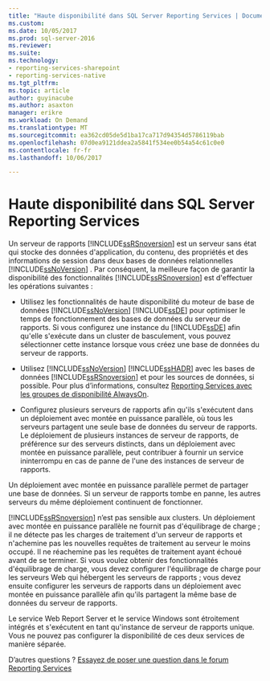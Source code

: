```yaml
---
title: "Haute disponibilité dans SQL Server Reporting Services | Documents Microsoft"
ms.custom: 
ms.date: 10/05/2017
ms.prod: sql-server-2016
ms.reviewer: 
ms.suite: 
ms.technology:
- reporting-services-sharepoint
- reporting-services-native
ms.tgt_pltfrm: 
ms.topic: article
author: guyinacube
ms.author: asaxton
manager: erikre
ms.workload: On Demand
ms.translationtype: MT
ms.sourcegitcommit: ea362cd05de5d1ba17ca717d94354d5786119bab
ms.openlocfilehash: 07d0ea9121ddea2a5841f534ee0b54a54c61c0e0
ms.contentlocale: fr-fr
ms.lasthandoff: 10/06/2017

---
```

# <a name="high-availability-in-sql-server-reporting-services"></a>Haute disponibilité dans SQL Server Reporting Services

Un serveur de rapports [!INCLUDE[ssRSnoversion](../../includes/ssrsnoversion-md.md)] est un serveur sans état qui stocke des données d'application, du contenu, des propriétés et des informations de session dans deux bases de données relationnelles [!INCLUDE[ssNoVersion](../../includes/ssnoversion-md.md)] . Par conséquent, la meilleure façon de garantir la disponibilité des fonctionnalités [!INCLUDE[ssRSnoversion](../../includes/ssrsnoversion-md.md)] est d'effectuer les opérations suivantes :  
  
-   Utilisez les fonctionnalités de haute disponibilité du moteur de base de données [!INCLUDE[ssNoVersion](../../includes/ssnoversion-md.md)] [!INCLUDE[ssDE](../../includes/ssde-md.md)] pour optimiser le temps de fonctionnement des bases de données du serveur de rapports. Si vous configurez une instance du [!INCLUDE[ssDE](../../includes/ssde-md.md)] afin qu'elle s'exécute dans un cluster de basculement, vous pouvez sélectionner cette instance lorsque vous créez une base de données du serveur de rapports.  
  
-   Utilisez [!INCLUDE[ssNoVersion](../../includes/ssnoversion-md.md)] [!INCLUDE[ssHADR](../../includes/sshadr-md.md)] avec les bases de données [!INCLUDE[ssRSnoversion](../../includes/ssrsnoversion-md.md)] et pour les sources de données, si possible. Pour plus d’informations, consultez [Reporting Services avec les groupes de disponibilité AlwaysOn](../../database-engine/availability-groups/windows/reporting-services-with-always-on-availability-groups-sql-server.md).  
  
-   Configurez plusieurs serveurs de rapports afin qu'ils s'exécutent dans un déploiement avec montée en puissance parallèle, où tous les serveurs partagent une seule base de données du serveur de rapports. Le déploiement de plusieurs instances de serveur de rapports, de préférence sur des serveurs distincts, dans un déploiement avec montée en puissance parallèle, peut contribuer à fournir un service ininterrompu en cas de panne de l'une des instances de serveur de rapports.  
  
 Un déploiement avec montée en puissance parallèle permet de partager une base de données. Si un serveur de rapports tombe en panne, les autres serveurs du même déploiement continuent de fonctionner.  
  
 [!INCLUDE[ssRSnoversion](../../includes/ssrsnoversion-md.md)] n’est pas sensible aux clusters. Un déploiement avec montée en puissance parallèle ne fournit pas d'équilibrage de charge ; il ne détecte pas les charges de traitement d'un serveur de rapports et n'achemine pas les nouvelles requêtes de traitement au serveur le moins occupé. Il ne réachemine pas les requêtes de traitement ayant échoué avant de se terminer. Si vous voulez obtenir des fonctionnalités d'équilibrage de charge, vous devez configurer l'équilibrage de charge pour les serveurs Web qui hébergent les serveurs de rapports ; vous devez ensuite configurer les serveurs de rapports dans un déploiement avec montée en puissance parallèle afin qu'ils partagent la même base de données du serveur de rapports.  
  
 Le service Web Report Server et le service Windows sont étroitement intégrés et s'exécutent en tant qu'instance de serveur de rapports unique. Vous ne pouvez pas configurer la disponibilité de ces deux services de manière séparée.  

D’autres questions ? [Essayez de poser une question dans le forum Reporting Services](http://go.microsoft.com/fwlink/?LinkId=620231)

